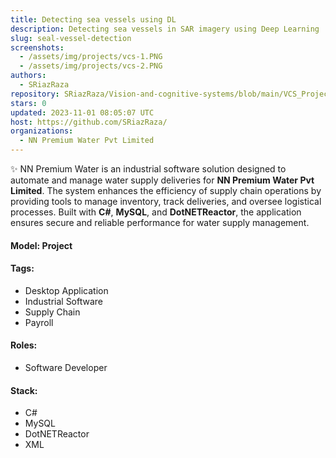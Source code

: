 ```yaml
---
title: Detecting sea vessels using DL
description: Detecting sea vessels in SAR imagery using Deep Learning
slug: seal-vessel-detection
screenshots:
  - /assets/img/projects/vcs-1.PNG
  - /assets/img/projects/vcs-2.PNG
authors:
  - SRiazRaza
repository: SRiazRaza/Vision-and-cognitive-systems/blob/main/VCS_Project.pdf
stars: 0
updated: 2023-11-01 08:05:07 UTC
host: https://github.com/SRiazRaza/
organizations:
  - NN Premium Water Pvt Limited
---
```


✨ NN Premium Water is an industrial software solution designed to automate and manage water supply deliveries for **NN Premium Water Pvt Limited**. The system enhances the efficiency of supply chain operations by providing tools to manage inventory, track deliveries, and oversee logistical processes. Built with **C#**, **MySQL**, and **DotNETReactor**, the application ensures secure and reliable performance for water supply management.

#### Model: Project

#### Tags:
  - Desktop Application
  - Industrial Software
  - Supply Chain
  - Payroll

#### Roles:
  - Software Developer

#### Stack:
  - C#
  - MySQL
  - DotNETReactor
  - XML
